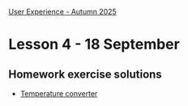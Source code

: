 [User Experience - Autumn 2025](https://github.com/arturomorarioja-kea/WD_UX_E25/blob/main/README.md)

# Lesson 4 - 18 September

## Homework exercise solutions
- [Temperature converter](https://github.com/arturomorarioja/kea_js_temperature_converter_solution)

[-> git pull https://github.com/arturomorarioja/js_append_strategies, https://github.com/arturomorarioja/js_append_strategies_v2]: #

[-> Append strategies]: #
[-> In-class exercise: Project Gutenberg]: #

[-> WHEN THEY GET TIRED]: #
[-> slides Responsive Web Design: breakpoints, media queries, mobile first]: #
[  -> auto margins + contact flex + <a> styling]: #

